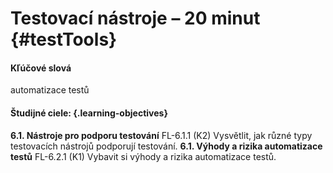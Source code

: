 # Testovací nástroje – 20 minut {#testTools}

#### Kľúčové slová

automatizace testů

#### Študijné ciele: {.learning-objectives}

**6.1. Nástroje pro podporu testování**
FL-6.1.1 (K2) Vysvětlit, jak různé typy testovacích nástrojů podporují testování.
**6.1. Výhody a rizika automatizace testů**
FL-6.2.1 (K1) Vybavit si výhody a rizika automatizace testů.